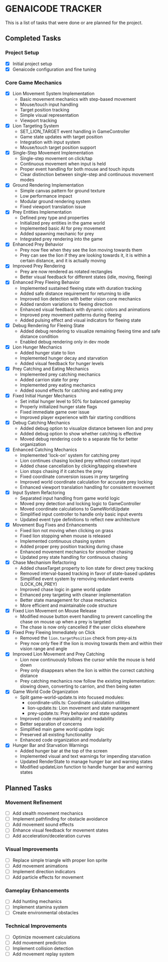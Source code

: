 # GENAICODE TRACKER

This is a list of tasks that were done or are planned for the project.

## Completed Tasks

### Project Setup

- [x] Initial project setup
- [x] Genaicode configuration and fine tuning

### Core Game Mechanics

- [x] Lion Movement System Implementation
  - Basic movement mechanics with step-based movement
  - Mouse/touch input handling
  - Target position tracking
  - Simple visual representation
  - Viewport tracking
- [x] Lion Targeting System
  - SET_LION_TARGET event handling in GameController
  - Game state updates with target position
  - Integration with input system
  - Mouse/touch target position support
- [x] Single-Step Movement Implementation
  - Single-step movement on click/tap
  - Continuous movement when input is held
  - Proper event handling for both mouse and touch inputs
  - Clear distinction between single-step and continuous movement modes
- [x] Ground Rendering Implementation
  - Simple canvas pattern for ground texture
  - Low performance impact
  - Modular ground rendering system
  - Fixed viewport translation issue
- [x] Prey Entities Implementation
  - Defined prey type and properties
  - Initialized prey entities in the game world
  - Implemented basic AI for prey movement
  - Added spawning mechanic for prey
  - Integrated prey rendering into the game
- [x] Enhanced Prey Behavior
  - Prey now flee when they see the lion moving towards them
  - Prey can see the lion if they are looking towards it, it is within a certain distance, and it is actually moving
- [x] Improved Prey Rendering
  - Prey are now rendered as rotated rectangles
  - Better visual feedback for different states (idle, moving, fleeing)
- [x] Enhanced Prey Fleeing Behavior
  - Implemented sustained fleeing state with duration tracking
  - Added safe distance requirement for returning to idle
  - Improved lion detection with better vision cone mechanics
  - Added random variations to fleeing direction
  - Enhanced visual feedback with dynamic colors and animations
  - Improved prey movement patterns during fleeing
  - Added pulsing effect and visual indicators for fleeing state
- [x] Debug Rendering for Fleeing State
  - Added debug rendering to visualize remaining fleeing time and safe distance condition
  - Enabled debug rendering only in dev mode
- [x] Lion Hunger Mechanics
  - Added hunger state to lion
  - Implemented hunger decay and starvation
  - Added visual feedback for hunger levels
- [x] Prey Catching and Eating Mechanics
  - Implemented prey catching mechanics
  - Added carrion state for prey
  - Implemented prey eating mechanics
  - Added sound effects for catching and eating prey
- [x] Fixed Initial Hunger Mechanics
  - Set initial hunger level to 50% for balanced gameplay
  - Properly initialized hunger state flags
  - Fixed immediate game over issue
  - Improved player experience with fair starting conditions
- [x] Debug Catching Mechanics
  - Added debug option to visualize distance between lion and prey
  - Added debug option to show whether catching is effective
  - Moved debug rendering code to a separate file for better organization
- [x] Enhanced Catching Mechanics
  - Implemented 'lock-on' system for catching prey
  - Lion continues chasing locked prey without constant input
  - Added chase cancellation by clicking/tapping elsewhere
  - Lion stops chasing if it catches the prey
  - Fixed coordinate conversion issues in prey targeting
  - Improved world coordinate calculation for accurate prey locking
  - Enhanced viewport translation handling for consistent movement
- [x] Input System Refactoring
  - Separated input handling from game world logic
  - Moved prey detection and locking logic to GameController
  - Moved coordinate calculations to GameWorldUpdate
  - Simplified input controller to handle only basic input events
  - Updated event type definitions to reflect new architecture
- [x] Movement Bug Fixes and Enhancements
  - Fixed lion not moving when clicking on grass
  - Fixed lion stopping when mouse is released
  - Implemented continuous chasing system
  - Added proper prey position tracking during chase
  - Enhanced movement mechanics for smoother chasing
  - Updated prey state handling for continuous chasing
- [x] Chase Mechanism Refactoring
  - Added chaseTarget property to lion state for direct prey tracking
  - Removed interval-based tracking in favor of state-based updates
  - Simplified event system by removing redundant events (LOCK_ON_PREY)
  - Improved chase logic in game world update
  - Enhanced prey targeting with cleaner implementation
  - Better state management for chase mechanics
  - More efficient and maintainable code structure
- [x] Fixed Lion Movement on Mouse Release
  - Modified mouse button event handling to prevent cancelling the chase on mouse up when a prey is targeted
  - The chase is now only cancelled if the user clicks elsewhere
- [x] Fixed Prey Fleeing Immediately on Click
  - Removed the `lion.targetPosition` check from prey-ai.ts
  - Prey now only flee if the lion is moving towards them and within their vision range and angle
- [x] Improved Lion Movement and Prey Catching
  - Lion now continuously follows the cursor while the mouse is held down
  - Prey only disappears when the lion is within the correct catching distance
  - Prey catching mechanics now follow the existing implementation: slowing down, converting to carrion, and then being eaten
- [x] Game World Code Organization
  - Split game-world-update.ts into focused modules:
    - coordinate-utils.ts: Coordinate calculation utilities
    - lion-update.ts: Lion movement and state management
    - prey-update.ts: Prey behavior and state updates
  - Improved code maintainability and readability
  - Better separation of concerns
  - Simplified main game world update logic
  - Preserved all existing functionality
  - Enhanced code organization and modularity
- [x] Hunger Bar and Starvation Warnings
  - Added hunger bar at the top of the screen
  - Implemented visual and text warnings for impending starvation
  - Updated RenderState to manage hunger bar and warning states
  - Modified updateLion function to handle hunger bar and warning states

## Planned Tasks

### Movement Refinement

- [ ] Add stealth movement mechanics
- [ ] Implement pathfinding for obstacle avoidance
- [ ] Add movement sound effects
- [ ] Enhance visual feedback for movement states
- [ ] Add acceleration/deceleration curves

### Visual Improvements

- [ ] Replace simple triangle with proper lion sprite
- [ ] Add movement animations
- [ ] Implement direction indicators
- [ ] Add particle effects for movement

### Gameplay Enhancements

- [ ] Add hunting mechanics
- [ ] Implement stamina system
- [ ] Create environmental obstacles

### Technical Improvements

- [ ] Optimize movement calculations
- [ ] Add movement prediction
- [ ] Implement collision detection
- [ ] Add movement replay system